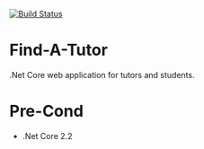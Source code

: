 [![Build Status](https://travis-ci.org/jurczewski/Find-A-Tutor.svg?branch=master)](https://travis-ci.org/jurczewski/Find-A-Tutor)
# Find-A-Tutor
.Net Core web application for tutors and students. 

# Pre-Cond

- .Net Core 2.2
